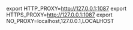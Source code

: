 export HTTP_PROXY=http://127.0.0.1:1087
export HTTPS_PROXY=http://127.0.0.1:1087
export NO_PROXY=localhost,127.0.0.1,LOCALHOST
